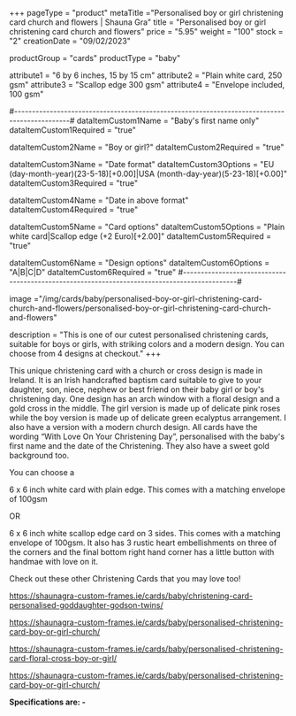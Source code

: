 +++
pageType = "product"
metaTitle ="Personalised boy or girl christening card church and flowers | Shauna Gra"
title = "Personalised boy or girl christening card church and flowers"
price = "5.95"
weight = "100"
stock = "2"
creationDate = "09/02/2023"

productGroup = "cards"
productType = "baby"

attribute1 = "6 by 6 inches, 15 by 15 cm" 
attribute2 = "Plain white card, 250 gsm"
attribute3 = "Scallop edge 300 gsm"
attribute4 = "Envelope included, 100 gsm"

#---------------------------------------------------------------------------------------------#
dataItemCustom1Name = "Baby's first name only"
dataItemCustom1Required = "true"

dataItemCustom2Name = "Boy or girl?"
dataItemCustom2Required = "true"

dataItemCustom3Name = "Date format"
dataItemCustom3Options = "EU (day-month-year)(23-5-18)[+0.00]|USA (month-day-year)(5-23-18)[+0.00]"
dataItemCustom3Required = "true"

dataItemCustom4Name = "Date in above format"
dataItemCustom4Required = "true"

dataItemCustom5Name = "Card options"
dataItemCustom5Options = "Plain white card|Scallop edge (+2 Euro)[+2.00]"
dataItemCustom5Required = "true"

dataItemCustom6Name = "Design options"
dataItemCustom6Options = "A|B|C|D"
dataItemCustom6Required = "true"
#---------------------------------------------------------------------------------------------#
 
image ="/img/cards/baby/personalised-boy-or-girl-christening-card-church-and-flowers/personalised-boy-or-girl-christening-card-church-and-flowers"
 
description = "This is one of our cutest personalised christening cards, suitable for boys or girls, with striking colors and a modern design. You can choose from 4 designs at checkout."
+++

This unique christening card with a church or cross design is made in Ireland. It is an Irish handcrafted baptism card suitable to give to your daughter, son, niece, nephew or best friend on their baby girl or boy's christening day. One design has an arch window with a floral design and a gold cross in the middle. The girl version is made up of delicate pink roses while the boy version is made up of delicate green ecalyptus arrangement. I also have a version with a modern church design. All cards have the wording “With Love On Your Christening Day”, personalised with the baby's first name and the date of the Christening. They also have a sweet gold background too.

You can choose a

6 x 6 inch white card with plain edge. This comes with a matching envelope of 100gsm

OR

6 x 6 inch white scallop edge card on 3 sides. This comes with a matching envelope of 100gsm. It also has 3 rustic heart embellishments on three of the corners and the final bottom right hand corner has a little button with handmae with love on it.

Check out these other Christening Cards that you may love too!

https://shaunagra-custom-frames.ie/cards/baby/christening-card-personalised-goddaughter-godson-twins/

https://shaunagra-custom-frames.ie/cards/baby/personalised-christening-card-boy-or-girl-church/

https://shaunagra-custom-frames.ie/cards/baby/personalised-christening-card-floral-cross-boy-or-girl/

https://shaunagra-custom-frames.ie/cards/baby/personalised-christening-card-boy-or-girl-church/

**Specifications are: -**
